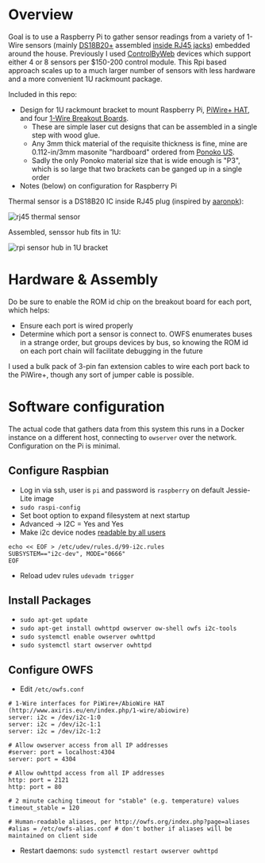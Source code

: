 # Overview
Goal is to use a Raspberry Pi to gather sensor readings from a variety of 1-Wire sensors (mainly 
[DS18B20+](http://datasheets.maximintegrated.com/en/ds/DS18S20.pdf) assembled [inside RJ45 
jacks](http://www.flickr.com/photos/aaronpk/13953336384)) embedded around
the house. Previously I used [ControlByWeb](http://controlbyweb.com) devices which support either 4 or 8 sensors per $150-200
control module. This Rpi based approach scales up to a much larger number of sensors with less hardware and a more convenient
1U rackmount package.

Included in this repo:
* Design for 1U rackmount bracket to mount Raspberry Pi, [PiWire+ HAT](http://www.axiris.eu/en/index.php/1-wire/abiowire), and four [1-Wire Breakout Boards](http://www.axiris.eu/en/index.php/1-wire/1-wire-breakout-board).
  * These are simple laser cut designs that can be assembled in a single step with wood glue.
  * Any 3mm thick material of the requisite thickness is fine, mine are 0.112-in/3mm masonite "hardboard" ordered from [Ponoko US](http://ponoko.com).
  * Sadly the only Ponoko material size that is wide enough is "P3", which is so large that two brackets can be ganged up in a single order
* Notes (below) on configuration for Raspberry Pi

Thermal sensor is a DS18B20 IC inside RJ45 plug (inspired by [aaronpk](http://c1.staticflickr.com/6/5084/13953336384_6527c25317_k.jpg)):

![rj45 thermal sensor](https://photos.smugmug.com/Projects/House-Projects/1-Wire-Sensor-Hub/i-nn9RN6m/0/L/2016-07-26%2008.59.05-L.jpg)


Assembled, senssor hub fits in 1U:

![rpi sensor hub in 1U bracket](https://photos.smugmug.com/Projects/House-Projects/1-Wire-Sensor-Hub/i-7vHKcCM/1/L/2016-07-25%2018.40.12-L.jpg)

# Hardware & Assembly

Do be sure to enable the ROM id chip on the breakout board for each port, which helps:
* Ensure each port is wired properly
* Determine which port a sensor is connect to. OWFS enumerates buses in a strange order, but groups devices by bus, so knowing the ROM id on each port chain will facilitate debugging in the future

I used a bulk pack of 3-pin fan extension cables to wire each port back to the PiWire+, though any sort of jumper cable is possible.
# Software configuration
The actual code that gathers data from this system this runs in a Docker instance on a different host, connecting to `owserver` over the network. Configuration on the Pi is minimal.

## Configure Raspbian

* Log in via ssh, user is `pi` and password is `raspberry` on default Jessie-Lite image
* `sudo raspi-config`
* Set boot option to expand filesystem at next startup
* Advanced -> I2C = Yes and Yes
* Make i2c device nodes [readable by all users](http://blog.chrysocome.net/2012/11/raspberry-pi-i2c.html)
```
echo << EOF > /etc/udev/rules.d/99-i2c.rules
SUBSYSTEM=="i2c-dev", MODE="0666"
EOF
```
* Reload udev rules `udevadm trigger`

## Install Packages

* `sudo apt-get update`
* `sudo apt-get install owhttpd owserver ow-shell owfs i2c-tools`
* `sudo systemctl enable owserver owhttpd`
* `sudo systemctl start owserver owhttpd`

## Configure OWFS
* Edit `/etc/owfs.conf`
```
# 1-Wire interfaces for PiWire+/AbioWire HAT (http://www.axiris.eu/en/index.php/1-wire/abiowire)
server: i2c = /dev/i2c-1:0
server: i2c = /dev/i2c-1:1
server: i2c = /dev/i2c-1:2

# Allow owserver access from all IP addresses
#server: port = localhost:4304
server: port = 4304

# Allow owhttpd access from all IP addresses
http: port = 2121
http: port = 80

# 2 minute caching timeout for "stable" (e.g. temperature) values
timeout_stable = 120

# Human-readable aliases, per http://owfs.org/index.php?page=aliases
#alias = /etc/owfs-alias.conf # don't bother if aliases will be maintained on client side
```
* Restart daemons: `sudo systemctl restart owserver owhttpd`
